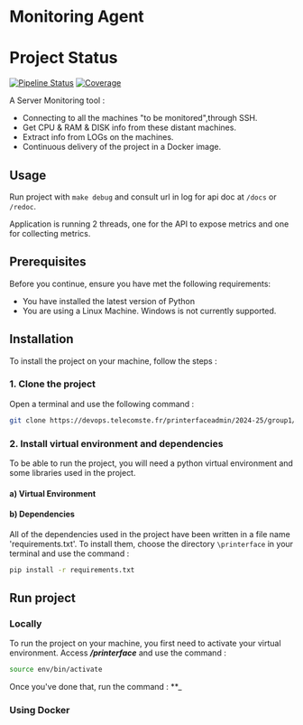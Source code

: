 # Monitoring Agent

# Project Status


[![Pipeline Status](https://devops.telecomste.fr/printerfaceadmin/2024-25/group1/printerface/badges/main/pipeline.svg)](https://devops.telecomste.fr/printerfaceadmin/2024-25/group1/printerface/-/pipelines)
[![Coverage](https://devops.telecomste.fr/printerfaceadmin/2024-25/group1/printerface/badges/main/coverage.svg?min_good=80&min_acceptable=75)](https://devops.telecomste.fr/printerfaceadmin/2024-25/group1/printerface/-/graphs/main)



A Server Monitoring tool :
* Connecting to all the machines "to be monitored",through SSH.
* Get CPU & RAM & DISK info from these distant machines.
* Extract info from LOGs on the machines.
* Continuous delivery of the project in a Docker image.

## Usage

Run project with `make debug` and consult url in log for api doc at `/docs` or `/redoc`.

Application is running 2 threads, one for the API to expose metrics and one for collecting metrics.

## Prerequisites 

Before you continue, ensure you have met the following requirements:

* You have installed the latest version of Python
* You are using a Linux Machine. Windows is not currently supported.

## Installation

To install the project on your machine, follow the steps : 

### 1. Clone the project

Open a terminal and use the following command : 
```sh
git clone https://devops.telecomste.fr/printerfaceadmin/2024-25/group1/printerface.git 
```

### 2. Install virtual environment and dependencies

To be able to run the project, you will need a python virtual environment and some libraries used in the project. 

#### a) Virtual Environment 



#### b) Dependencies

All of the dependencies used in the project have been written in a file name 'requirements.txt'. To install them, choose the directory `\printerface` in your terminal and use the command : 
```sh
pip install -r requirements.txt 
```

## Run project

### Locally 

To run the project on your machine, you first need to activate your virtual environment. Access **_/printerface_** and use the command : 
```sh
source env/bin/activate
```
Once you've done that, run the command : **_

### Using Docker




